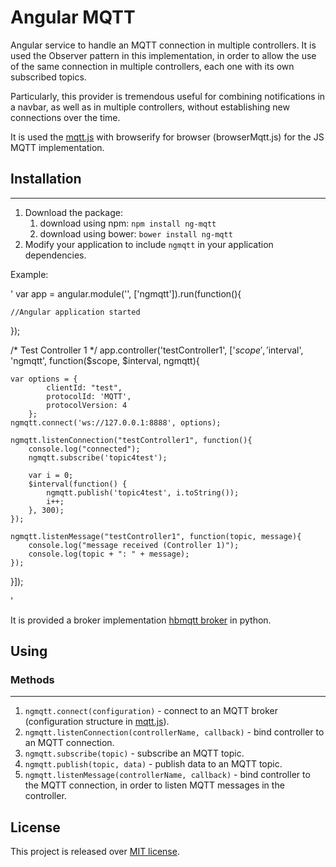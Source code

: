 # Angular MQTT

Angular service to handle an MQTT connection in multiple controllers. It is used the Observer pattern in this implementation, in order to allow the use of the same connection in multiple controllers, each one with its own subscribed topics.

Particularly, this provider is tremendous useful for combining notifications in a navbar, as well as in multiple controllers, without establishing new connections over the time.

It is used the [mqtt.js](https://github.com/mqttjs/MQTT.js) with browserify for browser (browserMqtt.js) for the JS MQTT implementation.

## Installation

------------
1. Download the package:
   1. download using npm: `npm install ng-mqtt`
   1. download using bower: `bower install ng-mqtt`
1. Modify your application to include `ngmqtt` in your application dependencies.

Example:

'
var app = angular.module('<your-app>', ['ngmqtt']).run(function(){

	//Angular application started
});


/*
Test Controller 1
*/
app.controller('testController1', ['$scope', '$interval', 'ngmqtt', function($scope, $interval, ngmqtt){

	var options = {
            clientId: "test",
            protocolId: 'MQTT',
            protocolVersion: 4
        };
	ngmqtt.connect('ws://127.0.0.1:8888', options);
	
	ngmqtt.listenConnection("testController1", function(){
		console.log("connected");
		ngmqtt.subscribe('topic4test');

		var i = 0;
		$interval(function() {
			ngmqtt.publish('topic4test', i.toString());
			i++;
		}, 300);
	});

	ngmqtt.listenMessage("testController1", function(topic, message){
		console.log("message received (Controller 1)");
		console.log(topic + ": " + message);
	});
}]);

'

It is provided a broker implementation [hbmqtt broker](https://github.com/beerfactory/hbmqtt/) in python.

## Using

### Methods
------------
1. `ngmqtt.connect(configuration)`    - connect to an MQTT broker (configuration structure in [mqtt.js](https://github.com/mqttjs/MQTT.js)).
1. `ngmqtt.listenConnection(controllerName, callback)`    - bind controller to an MQTT connection.
1. `ngmqtt.subscribe(topic)`    - subscribe an MQTT topic.
1. `ngmqtt.publish(topic, data)`    - publish data to an MQTT topic.
1. `ngmqtt.listenMessage(controllerName, callback)`    - bind controller to the MQTT connection, in order to listen MQTT messages in the controller.

## License

This project is released over [MIT license](http://opensource.org/licenses/MIT).